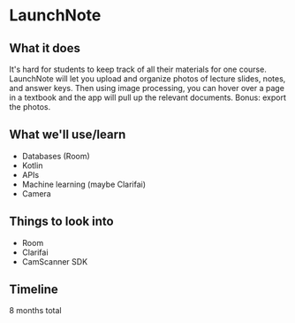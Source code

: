 # LaunchNote

## What it does
It's hard for students to keep track of all their materials for one course. LaunchNote will let you upload and organize photos of lecture slides, notes, and answer keys. Then using image processing, you can hover over a page in a textbook and the app will pull up the relevant documents. Bonus: export the photos.

## What we'll use/learn
* Databases (Room)
* Kotlin
* APIs
* Machine learning (maybe Clarifai)
* Camera

## Things to look into
* Room
* Clarifai
* CamScanner SDK

## Timeline
8 months total

